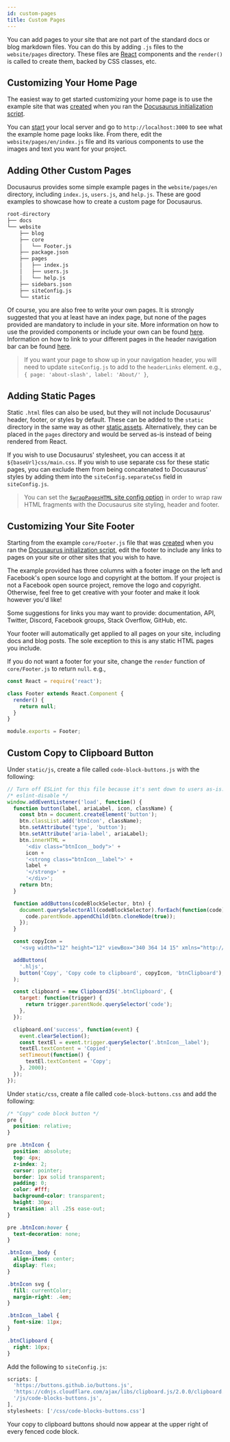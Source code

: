 ```yaml
---
id: custom-pages
title: Custom Pages
---
```


You can add pages to your site that are not part of the standard docs or blog markdown files. You can do this by adding `.js` files to the `website/pages` directory. These files are [React](https://reactjs.org/) components and the `render()` is called to create them, backed by CSS classes, etc.

## Customizing Your Home Page

The easiest way to get started customizing your home page is to use the example site that was [created](getting-started-site-creation.md) when you ran the [Docusaurus initialization script](getting-started-installation.md).

You can [start](getting-started-preparation.md#verifying-installation) your local server and go to `http://localhost:3000` to see what the example home page looks like. From there, edit the `website/pages/en/index.js` file and its various components to use the images and text you want for your project.

## Adding Other Custom Pages

Docusaurus provides some simple example pages in the `website/pages/en` directory, including `index.js`, `users.js`, and `help.js`. These are good examples to showcase how to create a custom page for Docusaurus.

```bash
root-directory
├── docs
└── website
    ├── blog
    ├── core
    │   └── Footer.js
    ├── package.json
    ├── pages
    │   ├── index.js
    │   ├── users.js
    │   └── help.js
    ├── sidebars.json
    ├── siteConfig.js
    └── static
```

Of course, you are also free to write your own pages. It is strongly suggested that you at least have an index page, but none of the pages provided are mandatory to include in your site. More information on how to use the provided components or include your own can be found [here](api-pages.md). Information on how to link to your different pages in the header navigation bar can be found [here](guides-navigation.md).

> If you want your page to show up in your navigation header, you will need to update `siteConfig.js` to add to the `headerLinks` element. e.g., `{ page: 'about-slash', label: 'About/' }`,

## Adding Static Pages

Static `.html` files can also be used, but they will not include Docusaurus' header, footer, or styles by default. These can be added to the `static` directory in the same way as other [static assets](api-pages.md#using-static-assets). Alternatively, they can be placed in the `pages` directory and would be served as-is instead of being rendered from React.

If you wish to use Docusaurus' stylesheet, you can access it at `${baseUrl}css/main.css`. If you wish to use separate css for these static pages, you can exclude them from being concatenated to Docusaurus' styles by adding them into the `siteConfig.separateCss` field in `siteConfig.js`.

> You can set the [`$wrapPagesHTML` site config option](api-site-config.md#optional-fields) in order to wrap raw HTML fragments with the Docusaurus site styling, header and footer.

## Customizing Your Site Footer

Starting from the example `core/Footer.js` file that was [created](getting-started-site-creation.md) when you ran the [Docusaurus initialization script](getting-started-installation.md), edit the footer to include any links to pages on your site or other sites that you wish to have.

The example provided has three columns with a footer image on the left and Facebook's open source logo and copyright at the bottom. If your project is not a Facebook open source project, remove the logo and copyright. Otherwise, feel free to get creative with your footer and make it look however you'd like!

Some suggestions for links you may want to provide: documentation, API, Twitter, Discord, Facebook groups, Stack Overflow, GitHub, etc.

Your footer will automatically get applied to all pages on your site, including docs and blog posts. The sole exception to this is any static HTML pages you include.

If you do not want a footer for your site, change the `render` function of `core/Footer.js` to return `null`. e.g.,

```jsx
const React = require('react');

class Footer extends React.Component {
  render() {
    return null;
  }
}

module.exports = Footer;
```
## Custom Copy to Clipboard Button

Under `static/js`, create a file called `code-block-buttons.js` with the following:

```js
// Turn off ESLint for this file because it's sent down to users as-is.
/* eslint-disable */
window.addEventListener('load', function() {
  function button(label, ariaLabel, icon, className) {
    const btn = document.createElement('button');
    btn.classList.add('btnIcon', className);
    btn.setAttribute('type', 'button');
    btn.setAttribute('aria-label', ariaLabel);
    btn.innerHTML =
      '<div class="btnIcon__body">' +
      icon +
      '<strong class="btnIcon__label">' +
      label +
      '</strong>' +
      '</div>';
    return btn;
  }

  function addButtons(codeBlockSelector, btn) {
    document.querySelectorAll(codeBlockSelector).forEach(function(code) {
      code.parentNode.appendChild(btn.cloneNode(true));
    });
  }

  const copyIcon =
    '<svg width="12" height="12" viewBox="340 364 14 15" xmlns="http://www.w3.org/2000/svg"><path fill="currentColor" d="M342 375.974h4v.998h-4v-.998zm5-5.987h-5v.998h5v-.998zm2 2.994v-1.995l-3 2.993 3 2.994v-1.996h5v-1.995h-5zm-4.5-.997H342v.998h2.5v-.997zm-2.5 2.993h2.5v-.998H342v.998zm9 .998h1v1.996c-.016.28-.11.514-.297.702-.187.187-.422.28-.703.296h-10c-.547 0-1-.452-1-.998v-10.976c0-.546.453-.998 1-.998h3c0-1.107.89-1.996 2-1.996 1.11 0 2 .89 2 1.996h3c.547 0 1 .452 1 .998v4.99h-1v-2.995h-10v8.98h10v-1.996zm-9-7.983h8c0-.544-.453-.996-1-.996h-1c-.547 0-1-.453-1-.998 0-.546-.453-.998-1-.998-.547 0-1 .452-1 .998 0 .545-.453.998-1 .998h-1c-.547 0-1 .452-1 .997z" fill-rule="evenodd"/></svg>';

  addButtons(
    '.hljs',
    button('Copy', 'Copy code to clipboard', copyIcon, 'btnClipboard'),
  );

  const clipboard = new ClipboardJS('.btnClipboard', {
    target: function(trigger) {
      return trigger.parentNode.querySelector('code');
    },
  });

  clipboard.on('success', function(event) {
    event.clearSelection();
    const textEl = event.trigger.querySelector('.btnIcon__label');
    textEl.textContent = 'Copied';
    setTimeout(function() {
      textEl.textContent = 'Copy';
    }, 2000);
  });
});
```

Under `static/css`, create a file called `code-block-buttons.css` and add the following:


```css
/* "Copy" code block button */
pre {
  position: relative;
}

pre .btnIcon {
  position: absolute;
  top: 4px;
  z-index: 2;
  cursor: pointer;
  border: 1px solid transparent;
  padding: 0;
  color: #fff;
  background-color: transparent;
  height: 30px;
  transition: all .25s ease-out;
}

pre .btnIcon:hover {
  text-decoration: none;
}

.btnIcon__body {
  align-items: center;
  display: flex;
}

.btnIcon svg {
  fill: currentColor;
  margin-right: .4em;
}

.btnIcon__label {
  font-size: 11px;
}

.btnClipboard {
  right: 10px;
}
```

Add the following to `siteConfig.js`:

```js
scripts: [
  'https://buttons.github.io/buttons.js',
  'https://cdnjs.cloudflare.com/ajax/libs/clipboard.js/2.0.0/clipboard.min.js',
  '/js/code-blocks-buttons.js',
],
stylesheets: ['/css/code-blocks-buttons.css']
```

Your copy to clipboard buttons should now appear at the upper right of every fenced code block.
